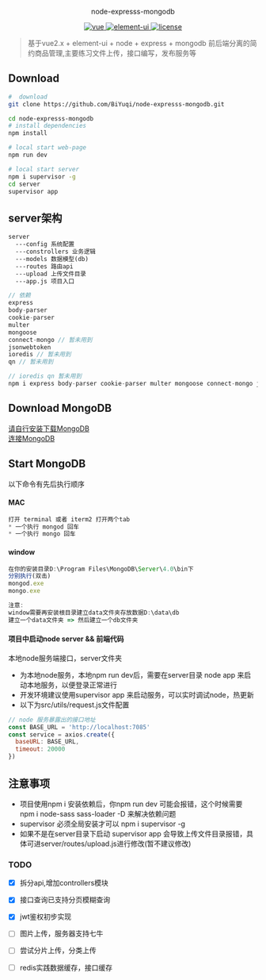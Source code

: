<p align="center">
  node-expresss-mongodb
</p>

<p align="center">
	<a href="https://github.com/vuejs/vue">
		<img src="https://img.shields.io/badge/vue-2.5.2-blue.svg" alt="vue">
	</a>
	<a href="https://github.com/ElemeFE/element">
		<img src="https://img.shields.io/badge/element----ui-2.3.2-blue.svg" alt="element-ui">
	</a>
	<a href="https://github.com/BiYuqi/node-expresss-mongodb/blob/master/LICENSE">
		<img src="https://img.shields.io/github/license/mashape/apistatus.svg" alt="license">
	</a>
</p>

> 基于vue2.x + element-ui + node + express + mongodb 前后端分离的简约商品管理,主要练习文件上传，接口编写，发布服务等


## Download

``` bash
#  download
git clone https://github.com/BiYuqi/node-expresss-mongodb.git

cd node-expresss-mongodb
# install dependencies
npm install

# local start web-page
npm run dev

# local start server
npm i supervisor -g
cd server
supervisor app
```
## server架构
```html
server
  ---config 系统配置
  ---constrollers 业务逻辑
  ---models 数据模型(db)
  ---routes 路由api
  ---upload 上传文件目录
  ---app.js 项目入口
```
```js
// 依赖
express
body-parser
cookie-parser
multer
mongoose
connect-mongo // 暂未用到
jsonwebtoken
ioredis // 暂未用到
qn // 暂未用到
```
```js
// ioredis qn 暂未用到
npm i express body-parser cookie-parser multer mongoose connect-mongo jsonwebtoken ioredis qn -S
```

## Download MongoDB
<a href="http://www.runoob.com/mongodb/mongodb-window-install.html">请自行安装下载MongoDB</a> <br/>
<a href="http://www.runoob.com/mongodb/mongodb-connections.html">连接MongoDB</a>

## Start MongoDB
以下命令有先后执行顺序
#### MAC
```js
打开 terminal 或者 iterm2 打开两个tab
* 一个执行 mongod 回车
* 一个执行 mongo 回车
```
#### window
```js
在你的安装目录D:\Program Files\MongoDB\Server\4.0\bin下
分别执行(双击)
mongod.exe
mongo.exe

注意:
window需要再安装根目录建立data文件夹存放数据D:\data\db
建立一个data文件夹 => 然后建立一个db文件夹
```
#### 项目中启动node server && 前端代码
本地node服务端接口，server文件夹
* 为本地node服务，本地npm run dev后，需要在server目录 node app 来启动本地服务，以便登录正常进行
* 开发环境建议使用supervisor app 来启动服务，可以实时调试node，热更新
* 以下为src/utils/request.js文件配置
```js
// node 服务暴露出的接口地址
const BASE_URL = 'http://localhost:7085'
const service = axios.create({
  baseURL: BASE_URL,
  timeout: 20000
})
```
## 注意事项
* 项目使用npm i 安装依赖后，你npm run dev 可能会报错，这个时候需要 npm i node-sass sass-loader -D 来解决依赖问题
* supervisor 必须全局安装才可以 npm i supervisor -g
* 如果不是在server目录下启动 supervisor app 会导致上传文件目录报错，具体可进server/routes/upload.js进行修改(暂不建议修改)

### TODO
- [x] 拆分api,增加controllers模块
- [x] 接口查询已支持分页模糊查询
- [x] jwt鉴权初步实现
- [ ] 图片上传，服务器支持七牛
- [ ] 尝试分片上传，分类上传
- [ ] redis实践数据缓存，接口缓存

